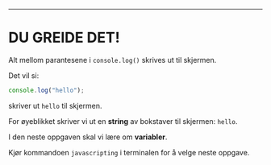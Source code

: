 ---

# DU GREIDE DET!

Alt mellom parantesene i `console.log()` skrives ut til skjermen.

Det vil si:

```js
console.log("hello");
```

skriver ut `hello` til skjermen.

For øyeblikket skriver vi ut en **string** av bokstaver til skjermen: `hello`.

I den neste oppgaven skal vi lære om **variabler**.

Kjør kommandoen `javascripting` i terminalen for å velge neste oppgave.
